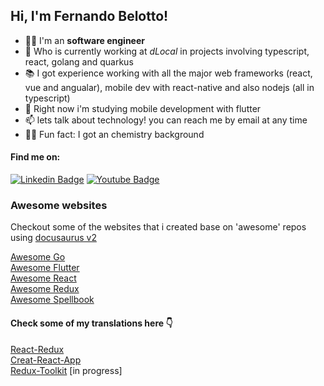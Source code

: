 

## Hi, I'm Fernando Belotto!


- 👨‍💻  I'm an **software engineer**  
- 🚀  Who is currently working at _dLocal_ in projects involving typescript, react, golang and quarkus
- 📚  I got experience working with all the major web frameworks (react, vue and angualar), mobile dev with react-native and also nodejs (all in typescript)
- 📝  Right now i'm studying mobile development with flutter
- 📫  lets talk about technology! you can reach me by email at any time
- 👨‍🔬  Fun fact: I got an chemistry background

#### Find me on:
[![Linkedin Badge](https://img.shields.io/badge/-LinkedIn-blue?style=flat-square&logo=Linkedin&logoColor=white&link=https://www.linkedin.com/in/fernando-gabriel-bosco)](https://www.linkedin.com/in/fernando-gabriel-bosco)
[![Youtube Badge](https://img.shields.io/badge/-Youtube-red?style=flat-square&logo=Youtube&logoColor=white&link=https://www.youtube.com)](https://www.youtube.com/channel/UCeEmRnNnWQitX_DJfCUpygA)


### Awesome websites

Checkout some of the websites that i created base on 'awesome' repos using [docusaurus v2](https://docusaurus.io/)

[Awesome Go](https://go-awesome.vercel.app) <br/>
[Awesome Flutter](https://flutter-awesome.vercel.app) <br/>
[Awesome React](https://react-awesome.vercel.app)  <br/>
[Awesome Redux](https://redux-awesome.vercel.app)  <br/>
[Awesome Spellbook](https://spellbook-awesome.vercel.app)  <br/>



#### Check some of my translations here 👇

[React-Redux](https://fernandobelotto.github.io/react-redux) <br/>
[Creat-React-App](https://fernandobelotto.github.io/create-react-app) <br/>
[Redux-Toolkit](https://fernandobelotto.github.io/redux-toolkit) [in progress] <br/>
